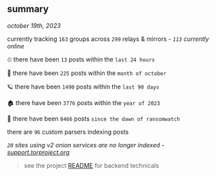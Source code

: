 
## summary
_october 19th, 2023_

currently tracking `163` groups across `299` relays & mirrors - _`113` currently online_

⏲ there have been `13` posts within the `last 24 hours`

🦈 there have been `225` posts within the `month of october`

🪐 there have been `1490` posts within the `last 90 days`

🏚 there have been `3776` posts within the `year of 2023`

🦕 there have been `8466` posts `since the dawn of ransomwatch`

there are `96` custom parsers indexing posts

_`20` sites using v2 onion services are no longer indexed - [support.torproject.org](https://support.torproject.org/onionservices/v2-deprecation/)_

> see the project [README](https://github.com/joshhighet/ransomwatch#ransomwatch--) for backend technicals
